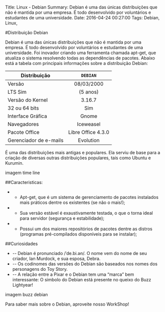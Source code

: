 Title: Linux - Debian
Summary: Debian é uma das únicas distribuições que não é mantida por uma empresa. É todo desenvolvido por voluntários e estudantes de uma universidade.
Date: 2016-04-24 00:27:00
Tags: Debian, Linux,

#Distribuição Debian

Debian é uma das únicas distribuições que não é mantida por uma empresa. É todo desenvolvido por voluntários e estudantes de uma universidade. Foi inovador criando uma ferramenta chamada apt-get, que atualiza o sistema resolvendo todas as dependências de pacotes. 
Abaixo está a tabela com principais informações sobre a distribuição Debian:

Distribuição | `DEBIAN`
| ------------- |:-------------:|
Versão | 08/03/2000
LTS Sim | (5 anos)
Versão do Kernel | 3.16.7
32 ou 64 bits | Sim
Interface Gráfica | Gnome
Navegadores | Iceweasel
Pacote Office | Libre Office 4.3.0
Gerenciador de e-mails | Evolution

É uma das distribuições mais antigas e populares. Ela serviu de base para a criação de diversas outras distribuições populares, tais como Ubuntu e Kurumin.

imagem time line<p> </p>

##Caracteristicas:<p> </p>

* - Apt-get, que é um sistema de gerenciamento de pacotes instalados mais práticos dentre os existentes (se não o mais!);
* - Sua versão estável é exaustivamente testada, o que o torna ideal para servidor (segurança e estabilidade);
* - Possui um dos maiores repositórios de pacotes dentre as distros (programas pré-compilados disponíveis para se instalar);

<p> </p>
 
##Curiosidades<p> </p>

<ul>
<li>-- Debian é pronunciado /ˈde.bi.ən/. O nome vem do nome de seu criador, Ian Murdock, e sua esposa, Debra.</li>
<li>-- Os codinomes das versões do Debian são baseados nos nomes dos personagens do Toy Story.</li>
<li>-- A relação entre a Pixar e o Debian tem uma “marca” bem interessante: O simbolo do Debian está presente no queixo do   Buzz Lightyear!</li>
</ul>
<p> </p>
 
imagem buzz debian

Para saber mais sobre o Debian, aproveite nosso WorkShop!

